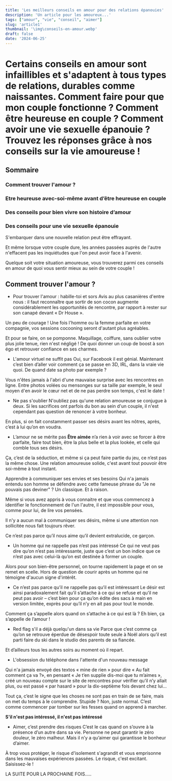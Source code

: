```yaml
---
title: 'Les meilleurs conseils en amour pour des relations épanouies'
description: 'Un article pour les amoureux...'
tags: ["amour", "vie", "conseil", "aimer"]
slug: 'article1'
thumbnail: '\img\conseils-en-amour.webp'
draft: false
date: '2024-06-25'
---
```


# Certains conseils en amour sont infaillibles et s'adaptent à tous types de relations, durables comme naissantes. Comment faire pour que mon couple fonctionne ? Comment être heureuse en couple ? Comment avoir une vie sexuelle épanouie ? Trouvez les réponses grâce à nos conseils sur la vie amoureuse !

## Sommaire
### Comment trouver l'amour ?
### Etre heureuse avec-soi-même avant d’être heureuse en couple
### Des conseils pour bien vivre son histoire d’amour
### Des conseils pour une vie sexuelle épanouie

S'embarquer dans une nouvelle relation peut être effrayant. 

Et même lorsque votre couple dure, les années passées auprès de l'autre n'effacent pas les inquiétudes que l'on peut avoir face à l'avenir.

Quelque soit votre situation amoureuse, vous trouverez parmi ces conseils en amour de quoi vous sentir mieux au sein de votre couple ! 

## Comment trouver l'amour ?

- Pour trouver l'amour : habille-toi et sors
Avis au plus casanières d'entre nous : il faut reconnaître que sortir de son cocon augmente considérablement les opportunités de rencontre, par rapport à rester sur son canapé devant « Dr House ».

Un peu de courage ! Une fois l'homme ou la femme parfaite en votre compagnie, vos sessions cocooning seront d'autant plus agréables.

Et pour se faire, on se pomponne. Maquillage, coiffure, sans oublier votre plus jolie tenue, rien n'est négligé ! De quoi donner un coup de boost à son égo et retrouver confiance en ses charmes.

- L'amour virtuel ne suffit pas
Oui, sur Facebook il est génial. Maintenant c’est bien d’aller voir comment ça se passe en 3D, IRL, dans la vraie vie quoi. De quand date sa photo par exemple ? 

Vous n'êtes jamais à l'abri d'une mauvaise surprise avec les rencontres en ligne. Entre photos volées ou mensonges sur sa taille par exemple, le seul moyen d'en avoir le cœur net et de ne pas perdre son temps, c'est le date !

- Ne pas s'oublier
N'oubliez pas qu'une relation amoureuse se conjugue à deux. Si les sacrifices ont parfois du bon au sein d'un couple, il n'est cependant pas question de renoncer à votre bonheur.

En plus, si on fait constamment passer ses désirs avant les nôtres, après, c’est à lui qu’on en voudra.

- L’amour ne se mérite pas
<strong>Être aimée</strong> n’a rien à voir avec se forcer à être parfaite, faire tout bien, être la plus belle et la plus lookée, et celle qui comble tous ses désirs.

Ça, c’est de la séduction, et même si ça peut faire partie du jeu, ce n’est pas la même chose.
Une relation amoureuse solide, c'est avant tout pouvoir être soi-même à tout instant.

Apprendre à communiquer ses envies et ses besoins
Qui n'a jamais entendu son homme se défendre avec cette fameuse phrase du "Je ne pouvais pas deviner" ? Un classique. Et à raison.

Même si vous avez appris à vous connaitre et que vous commencez à identifier le fonctionnement de l'un l'autre, il est impossible pour vous, comme pour lui, de lire vos pensées. 

Il n'y a aucun mal à communiquer ses désirs, même si une attention non sollicitée nous fait toujours rêver.

Ce n’est pas parce qu’il nous aime qu’il devient extralucide, ce garçon.

- Un homme qui ne rappelle pas n’est pas intéressé
Ce qui ne veut pas dire qu’on n’est pas intéressante, juste que c’est un bon indice que ce n’est pas avec celui-là qu’on est destinée à former un couple.

Alors pour son bien-être personnel, on tourne rapidement la page et on se remet en scelle. Hors de question de courir après un homme qui ne témoigne d'aucun signe d'intérêt.


- Ce n’est pas parce qu’il ne rappelle pas qu’il est intéressant
Le désir est ainsi paradoxalement fait qu’il s’attache à ce qui se refuse et qu’il ne peut pas avoir – c’est bien pour ça qu’on édite des sacs à main en version limitée, exprès pour qu’il n’y en ait pas pour tout le monde.

Comment ça s’appelle alors quand on s’attache à ce qui est là ? Eh bien, ça s’appelle de l’amour !

- Red flag s'il a déjà quelqu'un dans sa vie
Parce que c’est comme ça qu’on se retrouve éperdue de désespoir toute seule à Noël alors qu’il est parti faire du ski dans le studio des parents de sa fiancée.

Et d’ailleurs tous les autres soirs au moment où il repart.

- L'obsession du téléphone dans l'attente d'un nouveau message

Qui n'a jamais envoyé des textos « mine de rien » pour dire « Au fait comment ça va ?», en pensant « Je t’en supplie dis-moi que tu m’aimes », créé un nouveau compte sur le site de rencontres pour vérifier qu’il n’y allait plus, ou est passé « par hasard » pour la dix-septième fois devant chez lui…

Tout ça, c’est le signe que les choses ne sont pas en train de se faire, mais on met du temps à le comprendre. Stupide ? Non, juste normal. C’est comme commencer par tomber sur les fesses quand on apprend à marcher.

<strong> S'il n'est pas intéressé, il n'est pas intéressé </strong>

- Aimer, c’est prendre des risques
C’est le cas quand on s’ouvre à la présence d’un autre dans sa vie. Personne ne peut garantir le zéro douleur, le zéro malheur. Mais il n’y a qu’aimer qui garantisse le bonheur d’aimer. 

À trop vous protéger, le risque d'isolement s'agrandit et vous emprisonne dans les mauvaises expériences passées. Le risque, c'est excitant. Saisissez-le !

LA SUITE POUR LA PROCHAINE FOIS.....
